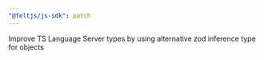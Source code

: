 ```yaml
---
"@feltjs/js-sdk": patch
---
```


Improve TS Language Server types by using alternative zod inference type for objects
